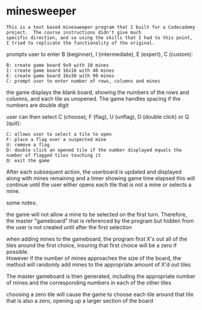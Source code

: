 # minesweeper

    This is a text based minesweeper program that I built for a Codecademy project.  The course instructions didn't give much 
    specific direction, and so using the skills that I had to this point, I tried to replicate the functionality of the original.  

  
  prompts user to enter B (beginner), I (intermediate), E (expert), C (custom):
  
    B: create game board 9x9 with 10 mines
    I: create game board 16x16 with 40 mines
    E: create game board 16x30 with 99 mines
    C: prompt user to enter number of rows, columns and mines
      
  the game displays the blank board, showing the numbers of the rows and columns, and each tile as unopened.  The game handles spacing if the numbers are double digit
    
  user can then select C (choose), F (flag), U (unflag), D (double click) or Q (quit):
  
    C: allows user to select a tile to open
    F: place a flag over a suspected mine
    U: remove a flag
    D: double click an opened tile if the number displayed equals the number of flagged tiles touching it
    Q: exit the game
    
 After each subsequent action, the userboard is updated and displayed along with mines remaining and a timer showing game time elapsed
 this will continue until the user either opens each tile that is not a mine or selects a mine. 
 
 
 
 some notes:
 
  the game will not allow a mine to be selected on the first turn.  Therefore, the master "gameboard" that is referenced by the program but hidden from the user is
    not created until after the first selection
  
  when adding mines to the gameboard, the program first X's out all of the tiles around the first choice, insuring that first choice will be a zero if possible.  
    However if the number of mines approaches the size of the board, the method will randomly add mines to the appropriate amount of X'd out tiles
  
  The master gameboard is then generated, including the appropriate number of mines and the corresponding numbers in each of the other tiles
  
  choosing a zero tile will cause the game to choose each tile around that tile that is also a zero, opening up a larger section of the board
  
  
  
